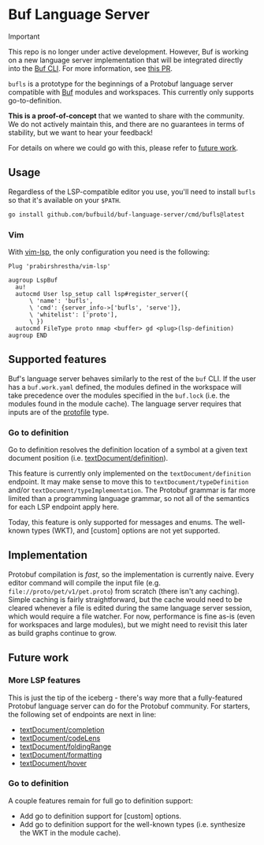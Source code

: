 # Buf Language Server

> [!IMPORTANT]  
> This repo is no longer under active development. However, Buf is working on a 
> new language server implementation that will be integrated directly into the
> [Buf CLI](https://github.com/bufbuild/buf). 
> For more information, see [this PR](https://github.com/bufbuild/buf/pull/2662).


`bufls` is a prototype for the beginnings of a Protobuf language server compatible with
[Buf](https://github.com/bufbuild/buf) modules and workspaces. This currently
only supports go-to-definition.

**This is a proof-of-concept** that we wanted to share with
the community. We do not actively maintain this, and there are no guarantees
in terms of stability, but we want to hear your feedback!

For details on where we could go with this, please refer to [future work](#future-work).

## Usage

Regardless of the LSP-compatible editor you use, you'll need to install
`bufls` so that it's available on your `$PATH`.

```bash
go install github.com/bufbuild/buf-language-server/cmd/bufls@latest
```

### Vim

With [vim-lsp], the only configuration you need is the following:

```vim
Plug 'prabirshrestha/vim-lsp'

augroup LspBuf
  au!
  autocmd User lsp_setup call lsp#register_server({
      \ 'name': 'bufls',
      \ 'cmd': {server_info->['bufls', 'serve']},
      \ 'whitelist': ['proto'],
      \ })
  autocmd FileType proto nmap <buffer> gd <plug>(lsp-definition)
augroup END
```

  [vim-lsp]: https://github.com/prabirshrestha/vim-lsp

## Supported features

Buf's language server behaves similarly to the rest of the `buf` CLI. If
the user has a `buf.work.yaml` defined, the modules defined in the workspace
will take precedence over the modules specified in the `buf.lock` (i.e. the
modules found in the module cache). The language server requires that inputs
are of the [protofile] type.

  [protofile]: https://docs.buf.build/reference/inputs#protofile

### Go to definition

Go to definition resolves the definition location of a symbol at a
given text document position (i.e. [textDocument/definition]).

This feature is currently only implemented on the `textDocument/definition`
endpoint. It may make sense to move this to `textDocument/typeDefinition`
and/or `textDocument/typeImplementation`. The Protobuf grammar is far more
limited than a programming language grammar, so not all of the semantics
for each LSP endpoint apply here.

Today, this feature is only supported for messages and enums. The well-known
types (WKT), and [custom] options are not yet supported.

  [textDocument/definition]: https://microsoft.github.io/language-server-protocol/specifications/lsp/3.17/specification/#textDocument_definition

## Implementation

Protobuf compilation is _fast_, so the implementation is currently naive. Every
editor command will compile the input file (e.g. `file://proto/pet/v1/pet.proto`)
from scratch (there isn't any caching). Simple caching is fairly straightforward,
but the cache would need to be cleared whenever a file is edited during the same
language server session, which would require a file watcher. For now, performance
is fine as-is (even for workspaces and large modules), but we might need to revisit
this later as build graphs continue to grow.

## Future work

### More LSP features

This is just the tip of the iceberg - there's way more that a fully-featured Protobuf
language server can do for the Protobuf community. For starters, the following set of
endpoints are next in line:

 - [textDocument/completion]
 - [textDocument/codeLens]
 - [textDocument/foldingRange]
 - [textDocument/formatting]
 - [textDocument/hover]

  [textDocument/completion]: https://microsoft.github.io/language-server-protocol/specifications/lsp/3.17/specification/#textDocument_completion
  [textDocument/codeLens]: https://microsoft.github.io/language-server-protocol/specifications/lsp/3.17/specification/#textDocument_codeLens
  [textDocument/foldingRange]: https://microsoft.github.io/language-server-protocol/specifications/lsp/3.17/specification/#textDocument_foldingRange
  [textDocument/formatting]: https://microsoft.github.io/language-server-protocol/specifications/lsp/3.17/specification/#textDocument_formatting
  [textDocument/hover]: https://microsoft.github.io/language-server-protocol/specifications/lsp/3.17/specification/#textDocument_hover

### Go to definition

A couple features remain for full go to definition support:

 - Add go to definition support for [custom] options.
 - Add go to definition support for the well-known types (i.e. synthesize the WKT in the module cache).
